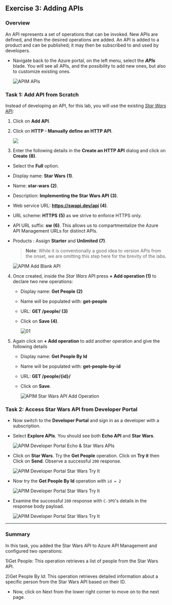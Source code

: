 ## Exercise 3: Adding APIs
### Overview
An API represents a set of operations that can be invoked. New APIs are defined, and then the desired operations are added. An API is added to a product and can be published; it may then be subscribed to and used by developers.

- Navigate back to the Azure portal, on the left menu, select the ***APIs*** blade. You will see all APIs, and the possibility to add new ones, but also to customize existing ones.

  ![APIM APIs](media/01.png)

### Task 1: Add API from Scratch

Instead of developing an API, for this lab, you will use the existing [*Star Wars* API](https://swapi.dev):

1) Click on **Add API**.  
2) Click on **HTTP - Manually define an HTTP API**.

    ![](media/a.png)

3) Enter the following details in the **Create an HTTP API** dialog and click on **Create** **(8)**.
  - Select the **Full**  option.  
  - Display name: **Star Wars** **(1)**.
  - Name: **star-wars** **(2)**.
  - Description: **Implementing the Star Wars API** **(3)**.
  - Web service URL: **https://swapi.dev/api** **(4)**.
  - URL scheme: **HTTPS** **(5)** as we strive to enforce HTTPS only.
  - API URL suffix: **sw** **(6)**. This allows us to compartmentalize the Azure API Management URLs for distinct APIs.
  - Products : Assign **Starter** and **Unlimited** **(7)**.   
 
    > **Note**: While it is conventionally a good idea to version APIs from the onset, we are omitting this step here for the brevity of the labs.

      ![APIM Add Blank API](media/Ex-3-T-1(1).png)  

4. Once created, inside the *Star Wars* API press **+ Add operation (1)** to declare two new operations:

  
    - Display name: **Get People (2)**  
    - Name will be populated with: **get-people**  
    - URL: **GET /people/ (3)**
    - Click on **Save (4)**.

       ![01](media/03.png)

5. Again click on **+ Add operation** to add another operation and give the following details

    - Display name: **Get People By Id**  
    - Name will be populated with: **get-people-by-id**  
    - URL: **GET /people/{id}/**
    - Click on **Save**.

       ![APIM Star Wars API Add Operation](media/Ex-3-T-1.png)

### Task 2: Access Star Wars API from Developer Portal

- Now switch to the **Developer Portal** and sign in as a developer with a subscription. 
- Select **Explore APIs**. You should see both **Echo API** and **Star Wars**.

  ![APIM Developer Portal Echo & Star Wars APIs](media/05.png)

- Click on **Star Wars**. Try the **Get People** operation. Click on **Try it** then Click on **Send**. Observe a successful `200` response.

  ![APIM Developer Portal Star Wars Try It](media/06.png)

- Now try the **Get People By Id** operation with `id = 2`

  ![APIM Developer Portal Star Wars Try It](media/07.png)

- Examine the successful `200` response with `C-3PO`'s details in the response body payload.
  
  ![APIM Developer Portal Star Wars Try It](media/08.png)

---
### Summary
In this task, you added the Star Wars API to Azure API Management and configured two operations:

1)Get People: This operation retrieves a list of people from the Star Wars API.
       
2)Get People By Id: This operation retrieves detailed information about a specific person from the Star Wars API based on their ID.
       
- Now, click on Next from the lower right corner to move on to the next page.

